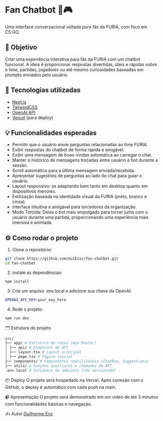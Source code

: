 # Fan Chatbot 🤖🎮

Uma interface conversacional voltada para fãs da FURIA, com foco em CS:GO.

## 🚀 Objetivo

Criar uma experiência interativa para fãs da FURIA com um chatbot funcional. A ideia é proporcionar respostas divertidas, úteis e rápidas sobre o time, partidas, jogadores ou até mesmo curiosidades baseadas em prompts enviados pelo usuário.

## 🧰 Tecnologias utilizadas

- [Next.js](https://nextjs.org/)
- [TailwindCSS](https://tailwindcss.com/)
- [OpenAI API](https://platform.openai.com/)
- [Vercel](https://vercel.com/) (para deploy)

## 💡 Funcionalidades esperadas

- Permitir que o usuário envie perguntas relacionadas ao time FURIA.
- Exibir respostas do chatbot de forma rápida e amigável.
- Exibir uma mensagem de boas-vindas automática ao carregar o chat.
- Manter o histórico de mensagens trocadas entre usuário e bot durante a sessão.
- Scroll automático para a última mensagem enviada/recebida.
- Apresentar sugestões de perguntas ao lado do chat para guiar o usuário.
- Layout responsivo: se adaptando bem tanto em desktop quanto em dispositivos menores.
- Estilização baseada na identidade visual da FURIA (preto, branco e cinza).
- Interface intuitiva e amigável para torcedores da organização.
- Modo Torcida: Deixa o bot mais empolgado para torcer junto com o usuário durante uma partida, proporcionando uma experiência mais imersiva e animada.

## ⚙️ Como rodar o projeto

1. Clone o repositório:

```bash
git clone https://github.com/GuiEzzz/fan-chatbot.git
cd fan-chatbot
```

2. Instale as dependências:
```bash
npm install
```

3. Crie um arquivo .env.local e adicione sua chave da OpenAI:
```bash
OPENAI_API_KEY=your_key_here
```

4. Rode o projeto:
```bash
npm run dev
```

🗂️ Estrutura do projeto
```bash
src/
├── app/ # Estrutura de rotas (App Router)
│ ├── api/ # Endpoints de API
│ ├── layout.tsx # Layout principal
│ ├── page.tsx # Página inicial
├── components/ # Componentes reutilizáveis (ChatBox, Suggestions)
├── utils/ # Funções auxiliares e chamadas de API
.env.local # Variáveis de ambiente (não versionado)
```
📦 Deploy
O projeto será hospedado na Vercel. Após conexão com o GitHub, o deploy é automático com cada push na main.

📹 Apresentação
O projeto será demonstrado em um vídeo de até 3 minutos com funcionalidades básicas e navegação.

✍️ Autor
[Guilherme Enz](https://github.com/GuiEzzz)
